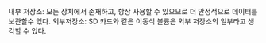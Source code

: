 
내부 저장소: 모든 장치에서 존재하고, 항상 사용할 수 있으므로 더 안정적으로 데이터를 보관할수 있다.
외부저장소: SD 카드와 같은 이동식 볼륨은 외부 저장소의 일부라고 생각할 수 있다.

